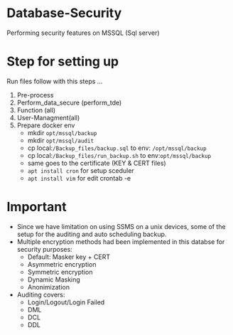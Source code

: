 # Database-Security
Performing security features on MSSQL (Sql server)

# Step for setting up
Run files follow with this steps ...
1. Pre-process 
2. Perform_data_secure (perform_tde)
3. Function (all)
4. User-Managment(all)
5. Prepare docker env
    - mkdir `opt/mssql/backup`
    - mkdir `opt/mssql/audit`
    - cp local:`/Backup_files/backup.sql` to env: `/opt/mssql/backup`
    - cp local:`/Backup_files/run_backup.sh` to env:`opt/mssql/backup`
    - same goes to the certificate (KEY & CERT files)
    - `apt install cron` for setup sceduler
    - `apt install vim` for edit crontab -e

# Important
- Since we have limitation on using SSMS on a unix devices, some of the setup for the auditing and auto scheduling backup.
- Multiple encryption methods had been implemented in this databse for security purposes:
    - Default: Masker key + CERT
    - Asymmetric encryption
    - Symmetric encryption
    - Dynamic Masking
    - Anonimization
- Auditing covers:
    - Login/Logout/Login Failed
    - DML
    - DCL
    - DDL

